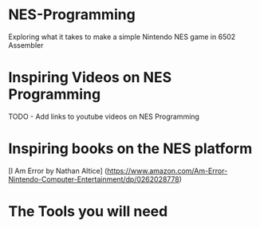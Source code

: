 # NES-Programming

Exploring what it takes to make a simple Nintendo NES game in 6502 Assembler

# Inspiring Videos on NES Programming

TODO - Add links to youtube videos on NES Programming

# Inspiring books on the NES platform
[I Am Error by Nathan Altice] (https://www.amazon.com/Am-Error-Nintendo-Computer-Entertainment/dp/0262028778)

# The Tools you will need
